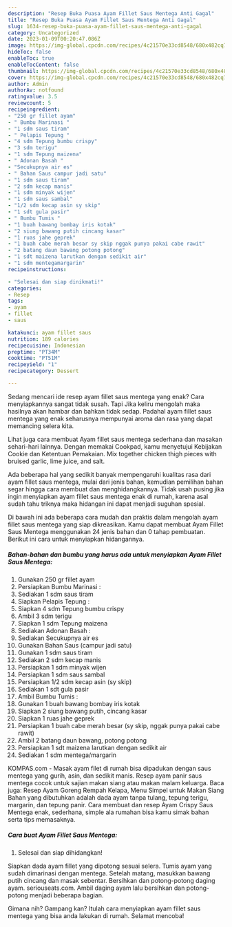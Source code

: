```yaml
---
description: "Resep Buka Puasa Ayam Fillet Saus Mentega Anti Gagal"
title: "Resep Buka Puasa Ayam Fillet Saus Mentega Anti Gagal"
slug: 1634-resep-buka-puasa-ayam-fillet-saus-mentega-anti-gagal
category: Uncategorized
date: 2023-01-09T00:20:47.086Z
image: https://img-global.cpcdn.com/recipes/4c21570e33cd8548/680x482cq70/ayam-fillet-saus-mentega-foto-resep-utama.jpg
hideToc: false
enableToc: true
enableTocContent: false
thumbnail: https://img-global.cpcdn.com/recipes/4c21570e33cd8548/680x482cq70/ayam-fillet-saus-mentega-foto-resep-utama.jpg
cover: https://img-global.cpcdn.com/recipes/4c21570e33cd8548/680x482cq70/ayam-fillet-saus-mentega-foto-resep-utama.jpg
author: Admin
authorAv: notfound
ratingvalue: 3.5
reviewcount: 5
recipeingredient:
- "250 gr fillet ayam"
- " Bumbu Marinasi "
- "1 sdm saus tiram"
- " Pelapis Tepung "
- "4 sdm Tepung bumbu crispy"
- "3 sdm terigu"
- "1 sdm Tepung maizena"
- " Adonan Basah "
- "Secukupnya air es"
- " Bahan Saus campur jadi satu"
- "1 sdm saus tiram"
- "2 sdm kecap manis"
- "1 sdm minyak wijen"
- "1 sdm saus sambal"
- "1/2 sdm kecap asin sy skip"
- "1 sdt gula pasir"
- " Bumbu Tumis "
- "1 buah bawang bombay iris kotak"
- "2 siung bawang putih cincang kasar"
- "1 ruas jahe geprek"
- "1 buah cabe merah besar sy skip nggak punya pakai cabe rawit"
- "2 batang daun bawang potong potong"
- "1 sdt maizena larutkan dengan sedikit air"
- "1 sdm mentegamargarin"
recipeinstructions:

- "Selesai dan siap dinikmati!"
categories:
- Resep
tags:
- ayam
- fillet
- saus

katakunci: ayam fillet saus 
nutrition: 189 calories
recipecuisine: Indonesian
preptime: "PT34M"
cooktime: "PT51M"
recipeyield: "1"
recipecategory: Dessert

---
```



Sedang mencari ide resep ayam fillet saus mentega yang enak? Cara menyiapkannya sangat tidak susah. Tapi Jika keliru mengolah maka hasilnya akan hambar dan bahkan tidak sedap. Padahal ayam fillet saus mentega yang enak seharusnya mempunyai aroma dan rasa yang dapat memancing selera kita.


Lihat juga cara membuat Ayam fillet saus mentega sederhana dan masakan sehari-hari lainnya. Dengan memakai Cookpad, kamu menyetujui Kebijakan Cookie dan Ketentuan Pemakaian. Mix together chicken thigh pieces with bruised garlic, lime juice, and salt.

Ada beberapa hal yang sedikit banyak mempengaruhi kualitas rasa dari ayam fillet saus mentega, mulai dari jenis bahan, kemudian pemilihan bahan segar hingga cara membuat dan menghidangkannya. Tidak usah pusing jika ingin menyiapkan ayam fillet saus mentega enak di rumah, karena asal sudah tahu triknya maka hidangan ini dapat menjadi suguhan spesial.


Di bawah ini ada beberapa cara mudah dan praktis dalam mengolah ayam fillet saus mentega yang siap dikreasikan. Kamu dapat membuat Ayam Fillet Saus Mentega menggunakan 24 jenis bahan dan 0 tahap pembuatan. Berikut ini cara untuk menyiapkan hidangannya.

<!--inarticleads1-->

##### Bahan-bahan dan bumbu yang harus ada untuk menyiapkan Ayam Fillet Saus Mentega:

1. Gunakan 250 gr fillet ayam
1. Persiapkan  Bumbu Marinasi :
1. Sediakan 1 sdm saus tiram
1. Siapkan  Pelapis Tepung :
1. Siapkan 4 sdm Tepung bumbu crispy
1. Ambil 3 sdm terigu
1. Siapkan 1 sdm Tepung maizena
1. Sediakan  Adonan Basah :
1. Sediakan Secukupnya air es
1. Gunakan  Bahan Saus (campur jadi satu)
1. Gunakan 1 sdm saus tiram
1. Sediakan 2 sdm kecap manis
1. Persiapkan 1 sdm minyak wijen
1. Persiapkan 1 sdm saus sambal
1. Persiapkan 1/2 sdm kecap asin (sy skip)
1. Sediakan 1 sdt gula pasir
1. Ambil  Bumbu Tumis :
1. Gunakan 1 buah bawang bombay iris kotak
1. Siapkan 2 siung bawang putih, cincang kasar
1. Siapkan 1 ruas jahe geprek
1. Persiapkan 1 buah cabe merah besar (sy skip, nggak punya pakai cabe rawit)
1. Ambil 2 batang daun bawang, potong potong
1. Persiapkan 1 sdt maizena larutkan dengan sedikit air
1. Sediakan 1 sdm mentega/margarin


KOMPAS.com - Masak ayam filet di rumah bisa dipadukan dengan saus mentega yang gurih, asin, dan sedikit manis. Resep ayam panir saus mentega cocok untuk sajian makan siang atau makan malam keluarga. Baca juga: Resep Ayam Goreng Rempah Kelapa, Menu Simpel untuk Makan Siang Bahan yang dibutuhkan adalah dada ayam tanpa tulang, tepung terigu, margarin, dan tepung panir. Cara membuat dan resep Ayam Crispy Saus Mentega enak, sederhana, simple ala rumahan bisa kamu simak bahan serta tips memasaknya. 

<!--inarticleads2-->

##### Cara buat Ayam Fillet Saus Mentega:


1. Selesai dan siap dihidangkan!

Siapkan dada ayam fillet yang dipotong sesuai selera. Tumis ayam yang sudah dimarinasi dengan mentega. Setelah matang, masukkan bawang putih cincang dan masak sebentar. Bersihkan dan potong-potong daging ayam. seriouseats.com. Ambil daging ayam lalu bersihkan dan potong-potong menjadi beberapa bagian. 

Gimana nih? Gampang kan? Itulah cara menyiapkan ayam fillet saus mentega yang bisa anda lakukan di rumah. Selamat mencoba!
